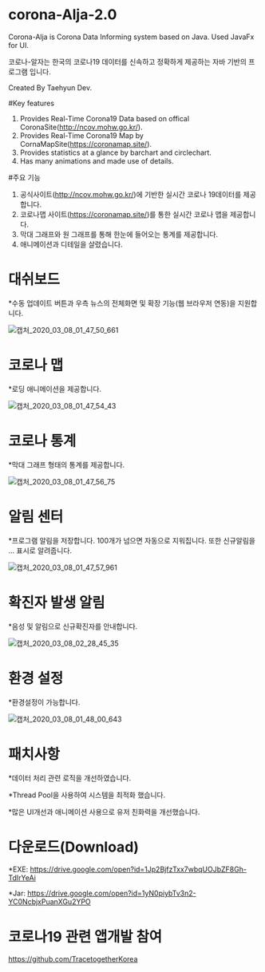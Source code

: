 # corona-Alja-2.0
Corona-Alja is Corona Data Informing system based on Java. Used JavaFx for UI.

코로나-알자는 한국의 코로나19 데이터를 신속하고 정확하게 제공하는 자바 기반의 프로그램 입니다.

Created By Taehyun Dev.

#Key features
1. Provides Real-Time Corona19 Data based on offical CoronaSite(http://ncov.mohw.go.kr/).
2. Provides Real-Time Corona19 Map by CornaMapSite(https://coronamap.site/).
3. Provides statistics at a glance by barchart and circlechart.
4. Has many animations and made use of details.

#주요 기능
1. 공식사이트(http://ncov.mohw.go.kr/)에 기반한 실시간 코로나 19데이터를 제공합니다.
2. 코로나맵 사이트(https://coronamap.site/)를 통한 실시간 코로나 맵을 제공합니다.
3. 막대 그래프와 원 그래프를 통해 한눈에 들어오는 통계를 제공합니다.
4. 애니메이션과 디테일을 살렸습니다.

# 대쉬보드 
 *수동 업데이트 버튼과 우측 뉴스의 전체화면 및 확장 기능(웹 브라우저 연동)을 지원합니다.

![캡처_2020_03_08_01_47_50_661](https://user-images.githubusercontent.com/61714078/76147375-0967ea00-60df-11ea-9e2c-49b78c1c0c42.png)

# 코로나 맵
 *로딩 애니메이션을 제공합니다.

![캡처_2020_03_08_01_47_54_43](https://user-images.githubusercontent.com/61714078/76147398-3ae0b580-60df-11ea-8ae7-e9121f68e002.png)

# 코로나 통계
 *막대 그래프 형태의 통계를 제공합니다.

![캡처_2020_03_08_01_47_56_75](https://user-images.githubusercontent.com/61714078/76147408-4d5aef00-60df-11ea-9c2a-79020faf1e02.png)

# 알림 센터 
 *프로그램 알림을 저장합니다. 100개가 넘으면 자동으로 지워집니다. 또한 신규알림을 ... 표시로 알려줍니다.

![캡처_2020_03_08_01_47_57_961](https://user-images.githubusercontent.com/61714078/76147416-5e0b6500-60df-11ea-8454-16734544d81c.png)

# 확진자 발생 알림
 *음성 및 알림으로 신규확진자를 안내합니다.

![캡처_2020_03_08_02_28_45_35](https://user-images.githubusercontent.com/61714078/76147921-995c6280-60e4-11ea-9540-af2dc83c760f.png)

# 환경 설정 
 *환경설정이 가능합니다.

![캡처_2020_03_08_01_48_00_643](https://user-images.githubusercontent.com/61714078/76147428-7aa79d00-60df-11ea-8439-a357e35233a3.png)

# 패치사항
 *데이터 처리 관련 로직을 개선하였습니다.
 
 *Thread Pool을 사용하여 시스템을 최적화 했습니다.
 
 *많은 UI개선과 애니메이션 사용으로 유저 친화력을 개선했습니다.
 
 # 다운로드(Download)
  *EXE: https://drive.google.com/open?id=1Jp2BjfzTxx7wbqUOJbZF8Gh-TdIrYeAi
  
  *Jar: https://drive.google.com/open?id=1yN0piybTv3n2-YC0NcbjxPuanXGu2YPO
 
 # 코로나19 관련 앱개발 참여
 https://github.com/TracetogetherKorea
